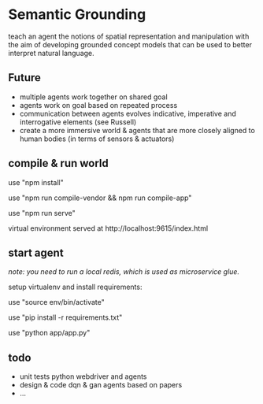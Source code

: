 # Semantic Grounding
teach an agent the notions of spatial representation and manipulation with the aim of developing grounded concept models that can be used to better interpret natural language. 

## Future

- multiple agents work together on shared goal 
- agents work on goal based on repeated process
- communication between agents evolves indicative, imperative and interrogative elements (see Russell)
- create a more immersive world & agents that are more closely aligned to human bodies (in terms of sensors & actuators)

## compile & run world

use "npm install"

use "npm run compile-vendor && npm run compile-app"

use "npm run serve"

virtual environment served at http://localhost:9615/index.html

## start agent

*note: you need to run a local redis, which is used as microservice glue.*

setup virtualenv and install requirements: 

use "source env/bin/activate"

use "pip install -r requirements.txt"

use "python app/app.py"

## todo
- unit tests python webdriver and agents
- design & code dqn & gan agents based on papers
- ...